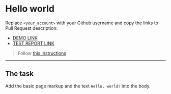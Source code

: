 # Hello world
Replace `<your_account>` with your Github username and copy the links to Pull Request description:
- [DEMO LINK](https://sasha-kozlovskyy.github.io/layout_hello-world/)
- [TEST REPORT LINK](https://sasha-kozlovskyy.github.io/layout_hello-world/report/html_report/)

> Follow [this instructions](https://github.com/mate-academy/layout_task-guideline#how-to-solve-the-layout-tasks-on-github)
___

## The task 
Add the basic page markup and the text `Hello, world!` into the body.
